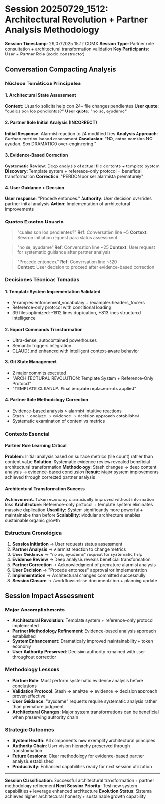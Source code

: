 # Session 20250729_1512: Architectural Revolution + Partner Analysis Methodology

**Session Timestamp**: 29/07/2025 15:12 CDMX
**Session Type**: Partner role consultation + architectural transformation validation
**Key Participants**: User + Partner Role (socio constructor)

## Conversation Compacting Analysis

### Núcleos Temáticos Principales

#### 1. Architectural State Assessment
**Context**: Usuario solicita help con 24+ file changes pendientes
**User quote**: "cuales son los pendientes?"
**User quote**: "no se, ayudame"

#### 2. Partner Role Initial Analysis (INCORRECT)
**Initial Response**: Alarmist reaction to 24 modified files
**Analysis Approach**: Surface metrics-based assessment
**Conclusion**: "NO, estos cambios NO ayudan. Son DRAMÁTICO over-engineering."

#### 3. Evidence-Based Correction
**Systematic Review**: Deep analysis of actual file contents + template system
**Discovery**: Template system + reference-only protocol = beneficial transformation
**Correction**: "PERDÓN por ser alarmista prematurely"

#### 4. User Guidance + Decision
**User response**: "Procede entonces."
**Authority**: User decision overrides partner initial analysis
**Action**: Implementation of architectural improvements

### Quotes Exactas Usuario

> "cuales son los pendientes?"
**Ref**: Conversation line ~5
**Context**: Session initiation request para status assessment

> "no se, ayudame" 
**Ref**: Conversation line ~25
**Context**: User request for systematic guidance after partner analysis

> "Procede entonces."
**Ref**: Conversation line ~320  
**Context**: User decision to proceed after evidence-based correction

### Decisiones Técnicas Tomadas

#### 1. Template System Implementation Validated
- /examples:enforcement_vocabulary + /examples:headers_footers
- Reference-only protocol with conditional loading
- 39 files optimized: -1612 lines duplication, +813 lines structured intelligence

#### 2. Export Commands Transformation
- Ultra-dense, autocontained powerhouses
- Semantic triggers integration
- CLAUDE.md enhanced with intelligent context-aware behavior

#### 3. Git State Management
- 2 major commits executed
- "ARCHITECTURAL REVOLUTION: Template System + Reference-Only Protocol"  
- "TEMPLATE CLEANUP: Final template replacements applied"

#### 4. Partner Role Methodology Correction
- Evidence-based analysis > alarmist intuitive reactions
- Stash → analyze → evidence → decision approach established
- Systematic examination of content vs metrics

### Contexto Esencial

#### Partner Role Learning Critical
**Problem**: Initial analysis based on surface metrics (file count) rather than content value
**Solution**: Systematic evidence review revealed beneficial architectural transformation
**Methodology**: Stash changes → deep content analysis → evidence-based conclusion
**Result**: Major system improvements achieved through corrected partner analysis

#### Architectural Transformation Success
**Achievement**: Token economy dramatically improved without information loss
**Architecture**: Reference-only protocol + template system eliminates massive duplication
**Usability**: System significantly more powerful + maintainable than before
**Scalability**: Modular architecture enables sustainable organic growth

### Estructura Cronológica

1. **Session Initiation** → User requests status assessment
2. **Partner Analysis** → Alarmist reaction to change metrics
3. **User Guidance** → "no se, ayudame" request for systematic help
4. **Evidence Review** → Deep analysis reveals beneficial transformation
5. **Partner Correction** → Acknowledgment of premature alarmist analysis
6. **User Decision** → "Procede entonces" approval for implementation
7. **Implementation** → Architectural changes committed successfully
8. **Session Closure** → /workflows:close documentation + planning update

## Session Impact Assessment

### Major Accomplishments
- **Architectural Revolution**: Template system + reference-only protocol implemented
- **Partner Methodology Refinement**: Evidence-based analysis approach established
- **System Enhancement**: Dramatically improved maintainability + token economy
- **User Authority Preserved**: Decision authority remained with user throughout correction

### Methodology Lessons
- **Partner Role**: Must perform systematic evidence analysis before conclusions
- **Validation Protocol**: Stash → analyze → evidence → decision approach proven effective
- **User Guidance**: "ayudame" requests require systematic analysis rather than premature judgment
- **Architectural Changes**: Major system transformations can be beneficial when preserving authority chain

### Strategic Outcomes
- **System Health**: All components now exemplify architectural principles
- **Authority Chain**: User vision hierarchy preserved through transformation
- **Future Sessions**: Clear methodology for evidence-based partner analysis established
- **Productivity**: Enhanced capabilities ready for next session utilization

---

**Session Classification**: Successful architectural transformation + partner methodology refinement
**Next Session Priority**: Test new system capabilities + leverage enhanced architecture
**Evolution Status**: Sistema achieves higher architectural honesty + sustainable growth capability